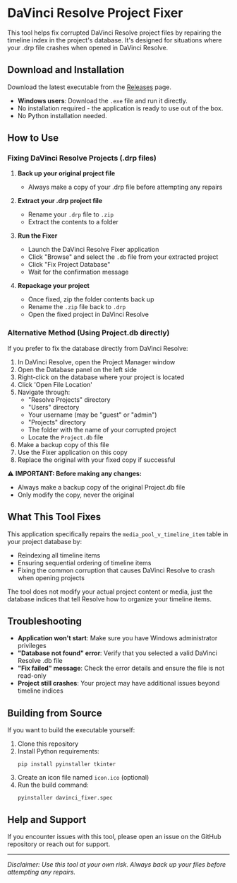 # DaVinci Resolve Project Fixer

This tool helps fix corrupted DaVinci Resolve project files by repairing the timeline index in the project's database. It's designed for situations where your .drp file crashes when opened in DaVinci Resolve.

## Download and Installation

Download the latest executable from the [Releases](https://github.com/ivan-si/Davinci-Resolve-Project-Crash-Fixer/releases) page.

- **Windows users**: Download the `.exe` file and run it directly.
- No installation required - the application is ready to use out of the box.
- No Python installation needed.

## How to Use

### Fixing DaVinci Resolve Projects (.drp files)

1. **Back up your original project file**
   - Always make a copy of your .drp file before attempting any repairs

2. **Extract your .drp project file**
   - Rename your `.drp` file to `.zip`
   - Extract the contents to a folder

3. **Run the Fixer**
   - Launch the DaVinci Resolve Fixer application
   - Click "Browse" and select the `.db` file from your extracted project
   - Click "Fix Project Database"
   - Wait for the confirmation message

4. **Repackage your project**
   - Once fixed, zip the folder contents back up
   - Rename the `.zip` file back to `.drp`
   - Open the fixed project in DaVinci Resolve

### Alternative Method (Using Project.db directly)

If you prefer to fix the database directly from DaVinci Resolve:

1. In DaVinci Resolve, open the Project Manager window
2. Open the Database panel on the left side
3. Right-click on the database where your project is located 
4. Click 'Open File Location'
5. Navigate through:
   - "Resolve Projects" directory
   - "Users" directory
   - Your username (may be "guest" or "admin")
   - "Projects" directory
   - The folder with the name of your corrupted project
   - Locate the `Project.db` file
6. Make a backup copy of this file
7. Use the Fixer application on this copy
8. Replace the original with your fixed copy if successful

⚠️ **IMPORTANT: Before making any changes:**
- Always make a backup copy of the original Project.db file
- Only modify the copy, never the original

## What This Tool Fixes

This application specifically repairs the `media_pool_v_timeline_item` table in your project database by:
- Reindexing all timeline items
- Ensuring sequential ordering of timeline items
- Fixing the common corruption that causes DaVinci Resolve to crash when opening projects

The tool does not modify your actual project content or media, just the database indices that tell Resolve how to organize your timeline items.

## Troubleshooting

- **Application won't start**: Make sure you have Windows administrator privileges
- **"Database not found" error**: Verify that you selected a valid DaVinci Resolve .db file
- **"Fix failed" message**: Check the error details and ensure the file is not read-only
- **Project still crashes**: Your project may have additional issues beyond timeline indices

## Building from Source

If you want to build the executable yourself:

1. Clone this repository
2. Install Python requirements:
   ```
   pip install pyinstaller tkinter
   ```
3. Create an icon file named `icon.ico` (optional)
4. Run the build command:
   ```
   pyinstaller davinci_fixer.spec
   ```

## Help and Support

If you encounter issues with this tool, please open an issue on the GitHub repository or reach out for support.

---

*Disclaimer: Use this tool at your own risk. Always back up your files before attempting any repairs.*
